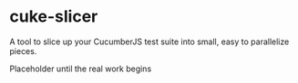 # cuke-slicer
A tool to slice up your CucumberJS test suite into small, easy to parallelize pieces.

Placeholder until the real work begins
